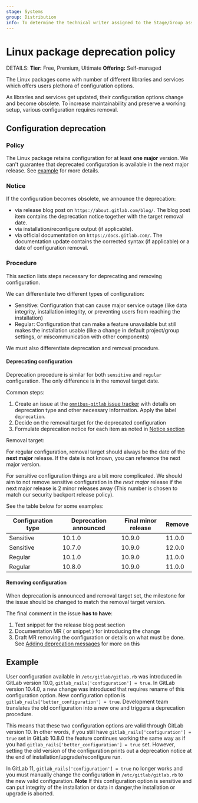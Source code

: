 ```yaml
---
stage: Systems
group: Distribution
info: To determine the technical writer assigned to the Stage/Group associated with this page, see https://handbook.gitlab.com/handbook/product/ux/technical-writing/#assignments
---
```


# Linux package deprecation policy

DETAILS:
**Tier:** Free, Premium, Ultimate
**Offering:** Self-managed

The Linux packages come with number of different libraries and services which offers users plethora of configuration options.

As libraries and services get updated, their configuration options change
and become obsolete. To increase maintainability and preserve a working
setup, various configuration requires removal.

## Configuration deprecation

### Policy

The Linux package retains configuration for at least **one major**
version. We can't guarantee that deprecated configuration
is available in the next major release. See [example](#example) for more details.

### Notice

If the configuration becomes obsolete, we announce the deprecation:

- via release blog post on `https://about.gitlab.com/blog/`. The blog post item
  contains the deprecation notice together with the target removal date.
- via installation/reconfigure output (if applicable).
- via official documentation on `https://docs.gitlab.com/`. The documentation update contains the corrected syntax (if applicable) or a date of configuration removal.

### Procedure

This section lists steps necessary for deprecating and removing configuration.

We can differentiate two different types of configuration:

- Sensitive: Configuration that can cause major service outage (like data integrity,
  installation integrity, or preventing users from reaching the installation)
- Regular: Configuration that can make a feature unavailable but still makes the
  installation usable (like a change in default project/group settings, or
  miscommunication with other components)

We must also differentiate deprecation and removal procedure.

#### Deprecating configuration

Deprecation procedure is similar for both `sensitive` and `regular` configuration. The only difference is in the removal target date.

Common steps:

1. Create an issue at the [`omnibus-gitlab` issue tracker](https://gitlab.com/gitlab-org/omnibus-gitlab/-/issues) with
   details on deprecation type and other necessary information. Apply the label `deprecation`.
1. Decide on the removal target for the deprecated configuration
1. Formulate deprecation notice for each item as noted in [Notice section](#notice)

Removal target:

For regular configuration, removal target should always be the date of the **next major** release. If the date is not known, you can reference the next major version.

For sensitive configuration things are a bit more complicated.
We should aim to not remove sensitive configuration in the *next major* release if the next major release is 2 minor releases away (This number is chosen to match our security backport release policy).

See the table below for some examples:

| Configuration type | Deprecation announced | Final minor release | Remove |
| -------- | -------- | -------- | -------- |
| Sensitive | 10.1.0   | 10.9.0   | 11.0.0 |
| Sensitive | 10.7.0   | 10.9.0   | 12.0.0 |
| Regular | 10.1.0 | 10.9.0 | 11.0.0 |
| Regular | 10.8.0 | 10.9.0 | 11.0.0 |

#### Removing configuration

When deprecation is announced and removal target set, the milestone for the issue
should be changed to match the removal target version.

The final comment in the issue **has to have**:

1. Text snippet for the release blog post section
1. Documentation MR ( or snippet ) for introducing the change
1. Draft MR removing the configuration or details on what must be done. See [Adding deprecation messages](https://docs.gitlab.com/omnibus/development/adding-deprecation-messages.html) for more on this

## Example

User configuration available in `/etc/gitlab/gitlab.rb` was introduced in GitLab version 10.0, `gitlab_rails['configuration'] = true`. In GitLab version 10.4.0, a new change was introduced that requires rename of this configuration option. New configuration option is `gitlab_rails['better_configuration'] = true`. Development team translates the old configuration into a new one
and triggers a deprecation procedure.

This means that these two configuration
options are valid through GitLab version 10. In other words,
if you still have `gitlab_rails['configuration'] = true` set in GitLab 10.8.0
the feature continues working the same way as if you had `gitlab_rails['better_configuration'] = true` set.
However, setting the old version of the configuration prints out a deprecation
notice at the end of installation/upgrade/reconfigure run.

In GitLab 11, `gitlab_rails['configuration'] = true` no longer works and you must manually change the configuration in `/etc/gitlab/gitlab.rb` to the new valid configuration.
**Note** If this configuration option is sensitive and can put integrity of the installation or
data in danger,the installation or upgrade is aborted.
